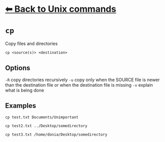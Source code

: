 # [⬅ Back	to Unix commands](Unix.md)
# `cp`
Copy files and directories

`cp <source(s)> <destination>`

## Options
`-R` copy directories recursively
`-u` copy  only when the SOURCE file is newer than the destination file or when the destination file is missing
`-v` explain what is being done

## Examples
`cp test.txt Documents/Unimportant`

`cp test2.txt ../Desktop/somedirectory`

`cp test3.txt /home/donia/Desktop/somedirectory`
